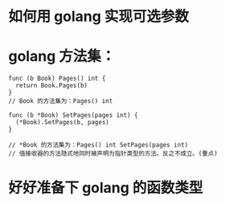 # 如何用 golang 实现可选参数

# golang  方法集：

```golang
func (b Book) Pages() int {
  return Book.Pages(b)
}
// Book 的方法集为：Pages() int

func (b *Book) SetPages(pages int) {
  (*Book).SetPages(b, pages)
}

// *Book 的方法集为：Pages() int SetPages(pages int)
// 值接收器的方法隐式地同时被声明为指针类型的方法。反之不成立。(重点)

```

# 好好准备下 golang 的函数类型